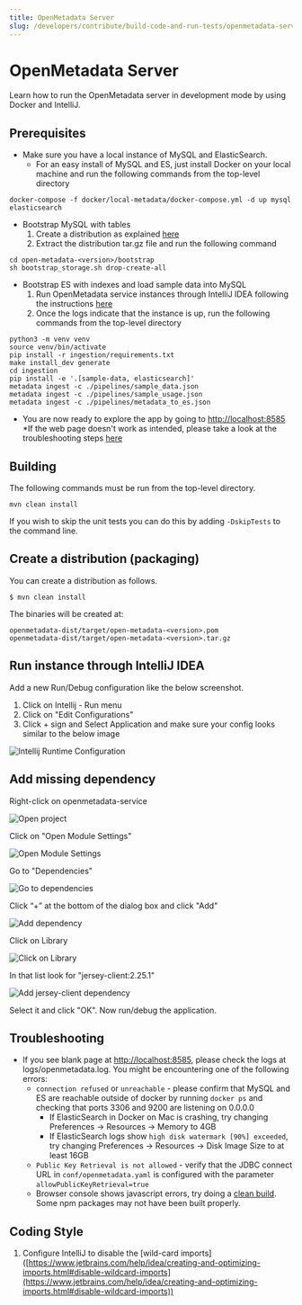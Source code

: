 ```yaml
---
title: OpenMetadata Server
slug: /developers/contribute/build-code-and-run-tests/openmetadata-server
---
```


# OpenMetadata Server
Learn how to run the OpenMetadata server in development mode by using Docker and IntelliJ.

## Prerequisites
- Make sure you have a local instance of MySQL and ElasticSearch.
  - For an easy install of MySQL and ES, just install Docker on your local machine and run the following commands from the top-level directory

```shell
docker-compose -f docker/local-metadata/docker-compose.yml -d up mysql elasticsearch
```

- Bootstrap MySQL with tables
  1. Create a distribution as explained [here](/developers/contribute/build-code-and-run-tests/openmetadata-server#create-a-distribution-packaging) 
  2. Extract the distribution tar.gz file and run the following command

```shell
cd open-metadata-<version>/bootstrap
sh bootstrap_storage.sh drop-create-all
```

- Bootstrap ES with indexes and load sample data into MySQL
  1. Run OpenMetadata service instances through IntelliJ IDEA following the instructions [here](/developers/contribute/build-code-and-run-tests/openmetadata-server#run-instance-through-intellij-idea)
  2. Once the logs indicate that the instance is up, run the following commands from the top-level directory

```shell
python3 -m venv venv
source venv/bin/activate
pip install -r ingestion/requirements.txt
make install_dev generate
cd ingestion
pip install -e '.[sample-data, elasticsearch]'
metadata ingest -c ./pipelines/sample_data.json
metadata ingest -c ./pipelines/sample_usage.json
metadata ingest -c ./pipelines/metadata_to_es.json
```

- You are now ready to explore the app by going to [http://localhost:8585](http://localhost:8585) *If the web page doesn't work as intended, please take a look at the troubleshooting steps [here](/developers/contribute/build-code-and-run-tests/openmetadata-server#troubleshooting)

## Building
The following commands must be run from the top-level directory.

```shell
mvn clean install
```

If you wish to skip the unit tests you can do this by adding `-DskipTests` to the command line.

## Create a distribution (packaging)
You can create a distribution as follows.

```shell
$ mvn clean install
```

The binaries will be created at:

```shell
openmetadata-dist/target/open-metadata-<version>.pom
openmetadata-dist/target/open-metadata-<version>.tar.gz
```

## Run instance through IntelliJ IDEA
Add a new Run/Debug configuration like the below screenshot.

1. Click on Intellij - Run menu
2. Click on "Edit Configurations"
3. Click + sign and Select Application and make sure your config looks similar to the below image

<Image src="/images/developers/contribute/build-code-and-run-tests/intellij-runtime-config.png" alt="Intellij Runtime Configuration" caption="Intellij Runtime Configuration"/>

## Add missing dependency
Right-click on openmetadata-service

<Image src="/images/developers/contribute/build-code-and-run-tests/intellij-openmetadata-service.png" alt="Open project" caption=" "/>

Click on "Open Module Settings"

<Image src="/images/developers/contribute/build-code-and-run-tests/intellij-open-settings.png" alt="Open Module Settings" caption=" "/>

Go to "Dependencies"

<Image src="/images/developers/contribute/build-code-and-run-tests/intellij-dependencies.png" alt="Go to dependencies" caption=" "/>

Click “+” at the bottom of the dialog box and click "Add"

<Image src="/images/developers/contribute/build-code-and-run-tests/intellij-add-dependencies.png" alt="Add dependency" caption=" "/>

Click on Library

<Image src="/images/developers/contribute/build-code-and-run-tests/intellij-library.png" alt="Click on Library" caption=" "/>

In that list look for "jersey-client:2.25.1"

<Image src="/images/developers/contribute/build-code-and-run-tests/intellij-jersey-dependency.png" alt="Add jersey-client dependency" caption=" "/>

Select it and click "OK". Now run/debug the application.

## Troubleshooting
- If you see blank page at [http://localhost:8585](http://localhost:8585), please check the logs at logs/openmetadata.log. You might be encountering one of the following errors:
  - `connection refused` or `unreachable` - please confirm that MySQL and ES are reachable outside of docker by running `docker ps` and checking that ports 3306 and 9200 are listening on 0.0.0.0
    - If ElasticSearch in Docker on Mac is crashing, try changing Preferences -> Resources -> Memory to 4GB
    - If ElasticSearch logs show `high disk watermark [90%] exceeded`, try changing Preferences -> Resources -> Disk Image Size to at least 16GB
  - `Public Key Retrieval is not allowed` - verify that the JDBC connect URL in `conf/openmetadata.yaml` is configured with the parameter `allowPublicKeyRetrieval=true `
  - Browser console shows javascript errors, try doing a [clean build](/developers/contribute/build-code-and-run-tests/openmetadata-server#create-a-distribution-packaging). Some npm packages may not have been built properly.

## Coding Style
1. Configure IntelliJ to disable the [wild-card imports]
([https://www.jetbrains.com/help/idea/creating-and-optimizing-imports.html#disable-wildcard-imports](https://www.jetbrains.com/help/idea/creating-and-optimizing-imports.html#disable-wildcard-imports))
